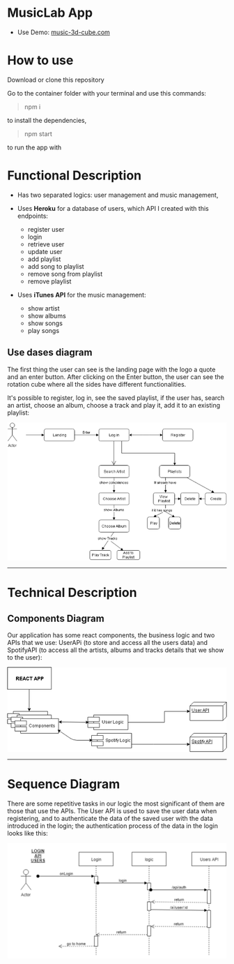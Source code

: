 # MusicLab App

- Use Demo: [music-3d-cube.com](https://music-3d-cube.netlify.com)

# How to use

Download or clone this repository

Go to the container folder with your terminal and use this commands:

> npm i

to install the dependencies,

> npm start

to run the app with

# Functional Description

- Has two separated logics: user management and music management,

- Uses **Heroku** for a database of users, which API I created with this endpoints:
  - register user
  - login
  - retrieve user
  - update user
  - add playlist
  - add song to playlist
  - remove song from playlist
  - remove playlist
  
- Uses **iTunes API** for the music management:
  - show artist
  - show albums
  - show songs
  - play songs


## Use dases diagram

The first thing the user can see is the landing page with the logo a quote and an enter button. After clicking on the Enter button, the user can see the rotation cube where all the sides have different functionalities.

It's possible to register, log in, see the saved playlist, if the user has, search an artist, choose an album, choose a track and play it, add it to an existing playlist:

<img src="./src/assets/img/use-case-diagram.png" width="700" alt="use case diagram">

---

# Technical Description

## Components Diagram

Our application has some react components, the business logic and two APIs that we use: UserAPi (to store and access all the users data) and SpotifyAPI (to access all the artists, albums and tracks details that we show to the user):

<img src="./src/assets/img/components-diagram.png" width="700" alt="components diagram">

---

# Sequence Diagram

There are some repetitive tasks in our logic the most significant of them are those that use the APIs. The User API is used to save the user data when registering, and to authenticate the data of the saved user with the data introduced in the login; the authentication process of the data in the login looks like this:

<img src="./src/assets/img/sequence-login-diagram.png" width="700" alt="login sequence diagram">
